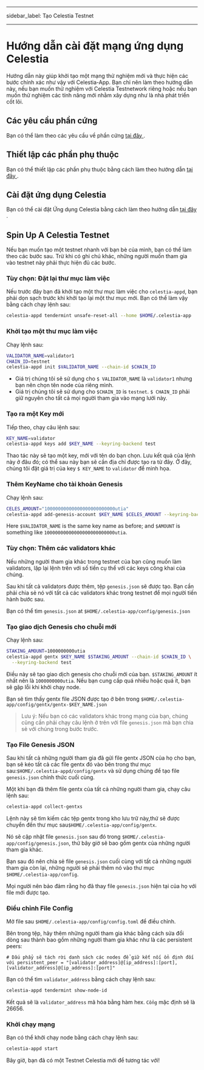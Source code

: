 - - -
sidebar_label: Tạo Celestia Testnet
- - -

# Hướng dẫn cài đặt mạng ứng dụng Celestia

Hướng dẫn này giúp khởi tạo một mạng thử nghiệm mới và thực hiện các bước chính xác như vậy với Celestia-App. Bạn chỉ nên làm theo hướng dẫn này, nếu bạn muốn thử nghiệm với Celestia Testnetwork riêng hoặc nếu bạn muốn thử nghiệm các tính năng mới nhằm xây dựng như là nhà phát triển cốt lõi.

## Các yêu cầu phần cứng

Bạn có thể làm theo các yêu cầu về phần cứng [ tại đây ](../nodes/validator-node.md#hardware-requirements).

## Thiết lập các phần phụ thuộc

Bạn có thể thiết lập các phần phụ thuộc bằng cách làm theo hướng dẫn [ tại đây ](./environment.md).

## Cài đặt ứng dụng Celestia

Bạn có thể cài đặt Ứng dụng Celestia bằng cách làm theo hướng dẫn [ tại đây ](./celestia-app.md).

## Spin Up A Celestia Testnet

Nếu bạn muốn tạo một testnet nhanh với bạn bè của mình, bạn có thể làm theo các bước sau. Trừ khi có ghi chú khác, những người muốn tham gia vào testnet này phải thực hiện đủ các bước.

### Tùy chọn: Đặt lại thư mục làm việc

Nếu trước đây bạn đã khởi tạo một thư mục làm việc cho ` celestia-appd `, bạn phải dọn sạch trước khi khởi tạo lại một thư mục mới. Bạn có thể làm vậy bằng cách chạy lệnh sau:

```sh
celestia-appd tendermint unsafe-reset-all --home $HOME/.celestia-app
```

### Khởi tạo một thư mục làm việc

Chạy lệnh sau:

```sh
VALIDATOR_NAME=validator1
CHAIN_ID=testnet
celestia-appd init $VALIDATOR_NAME --chain-id $CHAIN_ID
```

* Giá trị chúng tôi sẽ sử dụng cho ` $ VALIDATOR_NAME ` là ` validator1 ` nhưng bạn nên chọn tên node của riêng mình.
* Giá trị chúng tôi sẽ sử dụng cho `$CHAIN_ID` is `testnet`. ` $ CHAIN_ID ` phải giữ nguyên cho tất cả mọi người tham gia vào mạng lưới này.

### Tạo ra một Key mới

Tiếp theo, chạy câu lệnh sau:

```sh
KEY_NAME=validator
celestia-appd keys add $KEY_NAME --keyring-backend test
```

Thao tác này sẽ tạo một key, mới với tên do bạn chọn. Lưu kết quả của lệnh này ở đâu đó; có thể sau này bạn sẽ cần địa chỉ được tạo ra từ đây. Ở đây, chúng tôi đặt giá trị của key ` $ KEY_NAME ` to ` validator ` để minh họa.

### Thêm KeyName cho tài khoản Genesis

Chạy lệnh sau:

```sh
CELES_AMOUNT="10000000000000000000000000utia"
celestia-appd add-genesis-account $KEY_NAME $CELES_AMOUNT --keyring-backend test
```

Here `$VALIDATOR_NAME` is the same key name as before; and `$AMOUNT` is something like `10000000000000000000000000utia`.

### Tùy chọn: Thêm các validators khác

Nếu những người tham gia khác trong testnet của bạn cũng muốn làm validators, lặp lại lệnh trên với số tiền cụ thể với các keys công khai của chúng.

Sau khi tất cả validators được thêm, tệp ` genesis.json ` sẽ được tạo. Bạn cần phải chia sẻ nó với tất cả các validators khác trong testnet để mọi người tiến hành bước sau.

Bạn có thể tìm `genesis.json` at `$HOME/.celestia-app/config/genesis.json`

### Tạo giao dịch Genesis cho chuỗi mới

Chạy lệnh sau:

```sh
STAKING_AMOUNT=1000000000utia
celestia-appd gentx $KEY_NAME $STAKING_AMOUNT --chain-id $CHAIN_ID \
  --keyring-backend test
```

Điều này sẽ tạo giao dịch genesis cho chuỗi mới của bạn. `$STAKING_AMOUNT` ít nhất nên là `1000000000utia`. Nếu bạn cung cấp quá nhiều hoặc quá ít, bạn sẽ gặp lỗi khi khởi chạy node.

Bạn sẽ tìm thấy gentx file JSON được tạo ở bên trong `$HOME/.celestia-app/config/gentx/gentx-$KEY_NAME.json`

> Lưu ý: Nếu bạn có các validators khác trong mạng của bạn, chúng cũng cần phải     chạy câu lệnh ở trên với file `genesis.json` mà bạn chia sẻ với chúng trong bước trước.

### Tạo File Genesis JSON

Sau khi tất cả những người tham gia đã gửi file gentx JSON của họ cho bạn, bạn sẽ kéo tất cả các file gentx đó vào bên trong thư mục sau:`$HOME/.celestia-appd/config/gentx` và sử dụng chúng để tạo file `genesis.json` chính thức cuối cùng.

Một khi bạn đã thêm file gentx của tất cả những người tham gia, chạy câu lệnh sau:

```sh
celestia-appd collect-gentxs
```

Lệnh này sẽ tìm kiếm các tệp gentx trong kho lưu trữ này,thứ sẽ được chuyển đến thư mục sau`$HOME/.celestia-app/config/gentx`.

Nó sẽ cập nhật file `genesis.json` sau đó trong `$HOME/.celestia-app/config/genesis.json`, thứ bây giờ sẽ bao gồm gentx của những người tham gia khác.

Bạn sau đó nên chia sẻ file `genesis.json` cuối cùng với tất cả những người tham gia còn lại, những người sẽ phải thêm nó vào thư mục `$HOME/.celestia-app/config`.

Mọi người nên bảo đảm rằng họ đã thay file `genesis.json` hiện tại của họ với file mới được tạo.

### Điều chỉnh File Config

Mở file sau `$HOME/.celestia-app/config/config.toml` để điều chỉnh.

Bên trong tệp, hãy thêm những người tham gia khác bằng cách sửa đổi dòng sau thành bao gồm những người tham gia khác như là các persistent peers:

```text
# Dấu phẩy sẽ tách rời danh sách các nodes để giữ kết nối ổn định đối với persistent_peer = "[validator_address]@[ip_address]:[port],[validator_address]@[ip_address]:[port]"
```

Bạn có thể tìm `validator_address` bằng cách chạy lệnh sau:

```sh
celestia-appd tendermint show-node-id
```

Kết quả sẽ là `validator_address` mã hóa bằng hàm hex. `Cổng` mặc định sẽ là 26656.

### Khởi chạy mạng

Bạn có thể khởi chạy node bằng cách chạy lệnh sau:

```sh
celestia-appd start
```

Bây giờ, bạn đã có một Testnet Celestia mới để tương tác với!
